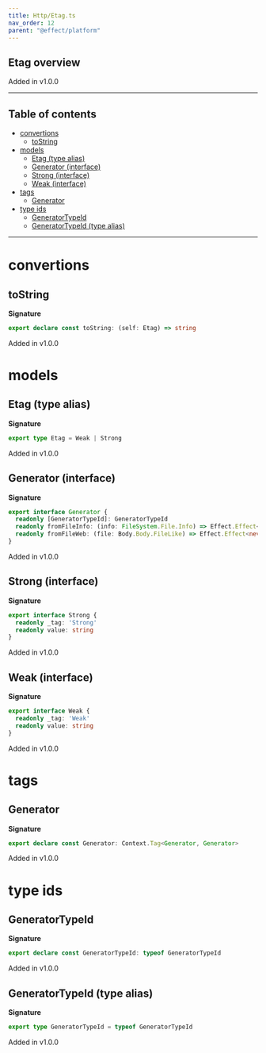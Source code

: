 ```yaml
---
title: Http/Etag.ts
nav_order: 12
parent: "@effect/platform"
---
```


## Etag overview

Added in v1.0.0

---

<h2 class="text-delta">Table of contents</h2>

- [convertions](#convertions)
  - [toString](#tostring)
- [models](#models)
  - [Etag (type alias)](#etag-type-alias)
  - [Generator (interface)](#generator-interface)
  - [Strong (interface)](#strong-interface)
  - [Weak (interface)](#weak-interface)
- [tags](#tags)
  - [Generator](#generator)
- [type ids](#type-ids)
  - [GeneratorTypeId](#generatortypeid)
  - [GeneratorTypeId (type alias)](#generatortypeid-type-alias)

---

# convertions

## toString

**Signature**

```ts
export declare const toString: (self: Etag) => string
```

Added in v1.0.0

# models

## Etag (type alias)

**Signature**

```ts
export type Etag = Weak | Strong
```

Added in v1.0.0

## Generator (interface)

**Signature**

```ts
export interface Generator {
  readonly [GeneratorTypeId]: GeneratorTypeId
  readonly fromFileInfo: (info: FileSystem.File.Info) => Effect.Effect<never, never, Etag>
  readonly fromFileWeb: (file: Body.Body.FileLike) => Effect.Effect<never, never, Etag>
}
```

Added in v1.0.0

## Strong (interface)

**Signature**

```ts
export interface Strong {
  readonly _tag: 'Strong'
  readonly value: string
}
```

Added in v1.0.0

## Weak (interface)

**Signature**

```ts
export interface Weak {
  readonly _tag: 'Weak'
  readonly value: string
}
```

Added in v1.0.0

# tags

## Generator

**Signature**

```ts
export declare const Generator: Context.Tag<Generator, Generator>
```

Added in v1.0.0

# type ids

## GeneratorTypeId

**Signature**

```ts
export declare const GeneratorTypeId: typeof GeneratorTypeId
```

Added in v1.0.0

## GeneratorTypeId (type alias)

**Signature**

```ts
export type GeneratorTypeId = typeof GeneratorTypeId
```

Added in v1.0.0
